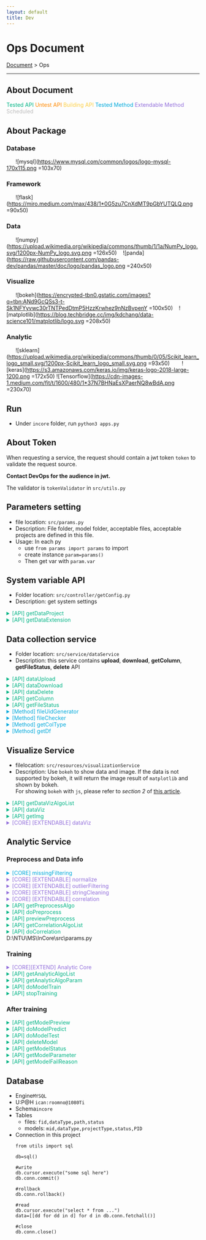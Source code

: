 ```yaml
---
layout: default
title: Dev
---
```


<style type="text/css">
.apiok{
color:#04B486
}
.apitesting{
color:#ff8900
}
.methodok{
color:#01A9DB
}
.extend{
color:#9370DB
}
.building{
color:#FCCF46
}
.scheduled{
color:#BDBDBD
}
</style>


# Ops Document
<div class="alert alert-dark" role="alert">
    <a href="../index.md">Document</a>
     > 
    Ops
</div>

---

## About Document
<font class='apiok'>Tested API</font>
<font class='apitesting'>Untest API</font>
<font class='building'>Building API</font>
<font class='methodok'>Tested Method</font>
<font class='extend'>Extendable Method</font>
<font class='scheduled'>Scheduled</font>

## About Package
 ### Database
 &nbsp;&nbsp;&nbsp;&nbsp;&nbsp;
 ![mysql](https://www.mysql.com/common/logos/logo-mysql-170x115.png =103x70)
 ### Framework
 &nbsp;&nbsp;&nbsp;&nbsp;&nbsp;
 ![flask](https://miro.medium.com/max/438/1*0G5zu7CnXdMT9pGbYUTQLQ.png =90x50)
 ### Data
 &nbsp;&nbsp;&nbsp;&nbsp;&nbsp;
 ![numpy](https://upload.wikimedia.org/wikipedia/commons/thumb/1/1a/NumPy_logo.svg/1200px-NumPy_logo.svg.png =126x50)&nbsp;&nbsp;&nbsp;
 ![panda](https://raw.githubusercontent.com/pandas-dev/pandas/master/doc/logo/pandas_logo.png =240x50)
 ### Visualize
 &nbsp;&nbsp;&nbsp;&nbsp;&nbsp;
 ![bokeh](https://encrypted-tbn0.gstatic.com/images?q=tbn:ANd9GcQSs3-t-Sk1NFYyvwc30rTNTPedDtmP5HzzKrwhez9nNzBvpenY =100x50)&nbsp;&nbsp;&nbsp;
 ![matplotlib](https://blog.techbridge.cc/img/kdchang/data-science101/matplotlib/logo.svg =208x50)
 
 ### Analytic
 &nbsp;&nbsp;&nbsp;&nbsp;&nbsp;
 ![sklearn](https://upload.wikimedia.org/wikipedia/commons/thumb/0/05/Scikit_learn_logo_small.svg/1200px-Scikit_learn_logo_small.svg.png =93x50)&nbsp;&nbsp;&nbsp;&nbsp;&nbsp;&nbsp;&nbsp;
 ![keras](https://s3.amazonaws.com/keras.io/img/keras-logo-2018-large-1200.png =172x50)
 ![Tensorflow](https://cdn-images-1.medium.com/fit/t/1600/480/1*37N7BHNaEsXPaerNQ8wBdA.png =230x70)

## Run
- Under `incore` folder, run `python3 apps.py`

## About Token
When requesting a service, the request should contain a jwt token `token` to validate the request source.

**Contact DevOps for the audience in jwt.**

The validator is `tokenValidator` in `src/utils.py`

## Parameters setting
- file location: `src/params.py`
- Description: File folder, model folder, acceptable files, acceptable projects are defined in this file. 
- Usage: In each py
  - use `from params import params` to import
  - create instance `param=params()`
  - Then get var with `param.var`

## System variable API
- Folder location: `src/controller/getConfig.py`
- Description: get system settings

<details>
<summary class='apiok'>[API] getDataProject</summary>

- Description: Get supported project of one dataType
- ==**Usage**==: `GET http://host/sys/dataproject`

    ```
    {
        "status": Enum("success","error"),
        "msg": "error msg",
        "data": {
            "num": [
                "regression",
                "classification",
                "abnormal",
                "clustering"
            ],
            "cv": [
                "regression",
                "classification"
            ],
            "nlp": [
                "regression",
                "classification"
            ]
        }
    }
    ```
</details>

<details>
<summary class='apiok'>[API] getDataExtension</summary>

- Description: Get supported extension of one dataType
- ==**Usage**==: `GET http://host/sys/dataextension` with param
    ```
    {
        "datatype": Enum("num", "cv", "nlp")
    }
    ```
    
    and get response
    
    ```
    {
        "status": Enum("success", "error")
        "msg": "error msg",
        "data": {
            [
                ".ext1", ".ext2" ....
            ]
        }
    }
    ```
</details>

## Data collection service
- Folder location: `src/service/dataService`
- Description: this service contains **upload**, **download**, **getColumn**, **getFileStatus**, **delete** API


<details>
<summary class='apiok'>[API] dataUpload</summary>

- File location: `src/service/dataService/controller/upload.py`
- Description: This py is a upload API. When uploading a file, the service will check the file type and project type. Then generate a file UID. After that, the service will check the file content with checkers in `src/resources/dataService/fileChecker.py`.
- ==**Usage**==: `POST http://host/data/upload` with a form

    ```
    {
        "file": binaryFile,
        "type": "dataType ( num/cv/nlp)",
        "token": "token_string"
    }
    ```
    and get a response
    ```
    {
        "status": Enum("success", "error"),
        "msg": "error_msg",
        "data":{
            "fileUid": "the_generated_file_uid"
        }
    }
    ```
- Acceptable file types and their rules:
  - **Numerical project**: A `csv` with column name and their values. The values should be numerical data (classifiable text will be supported in v2.0). For example:
    ```
    temp,humidity,quantity
    30.57,43,6
    22.89,99,30
    ```
  - **NLP project**: A `tsv` with column name. For project with label, there should be at least one column  which contains the numerical value. For example:
    ```
    Sentence1	value	value2
    I am happy	1	1
    I am sad	0	0
    ```
    or
    ```
    Sentence1	Sentence2	value
    I am happy	So am I :)	1
    I am happy	I am a student	0
    ```
  - **CV project**: A `zip` file. There should be a (only one) `csv` file in the zip directly, not in a folder. For project with label, here should be at least one column that contains the numerical value. Other columns are the image file path (related path in zip). For example:
    ```
    file.zip
        |--lables.csv
        |--folder_foo
        |    |--imga.jpg
        |    |--imgb.png
        |
        |--folder_bar
        |    |--imgk.JPEG
        |    |--imgl.png
        |--imgt.jpg
    ```
    and the csv is
    ```
    filepath,value
    folder_foo/imga.jpg,1
    folder_foo/imgb.png,1
    folder_bar/imgk.JPEG,0
    folder_bar/imgl.png,0
    imgt.jpg,1
    ```
</details>



<details>
<summary class='apiok'>[API] dataDownload</summary>

- File location: `src/service/dataService/controller/download.py`
- Description: Download file
- ==**Usage**==: `GET http://host/data/download` with a form

    ```
    {
        "fileUid": "file_id"
    }
    ```
    and get a binary response

</details>


<details>
<summary class='apiok'>[API] dataDelete</summary>


- File location: `src/service/dataService/controller/delete.py`
- Description: Delete file
- ==**Usage**==: `POST http://host/data/delete` with a form

    ```
    {
        "fileUid": "file_id",
        "token": "token_string"
    }
    ```
    get a json
    ```
    {
        "status": Enum("success", "error"),
        "msg": "error_msg",
        "data":{}
    }
    ```
</details>



<details>
<summary class='apiok'>[API] getColumn</summary>

- File location: `src/service/dataService/controller/getColumn.py`
- Description: Get column names and types
- ==**Usage**==: `POST http://host/data/getcol` with a form

    ```
    {
        "fileUid": "file_id",
        "token": "token_string"
    }
    ```
    get a json
    ```
    {
        "status": Enum("success", "error"),
        "msg": "error_msg",
        "data":{
            "cols":[
                {
                    "name": "col1_name",
                    "type": Enum("int", "float", "path", "string"),
                    "classifiable": Enum(1,0)
                }
            ]
        }
    }
    ```
</details>

<details>
<summary class='apiok'>[API] getFileStatus</summary>

- File location: `src/service/dataService/controller/getFileStatus.py`
- Description: Get file (batch) status 
- ==**Usage**==: `POST http://host/data/getstatus` with a form

    ```
    {
        "fileUid":(a json list string) "["file_id1", "file_id2"]",
        "token": "token_string"
    }
    ```
    get a json
    ```
    {
        "status": Enum("success", "error"),
        "msg": "error_msg",
        "data":{
            "status":[Enum(0, 1), Enum(0, 1)]
        }
    }
    ```
    0 for not in-use, 1 for in-use
</details>



<details>
<summary class='methodok'>[Method] fileUidGenerator</summary>

- File location: `src/service/dataService/utils.py`
- Description: Generate unique file id
- Usage: 

    ```python
    from service.dataService.utils import fileUidGenerator
    uid=fileUidGenerator().uid
    ```

</details>

<details>
<summary class='methodok'>[Method] fileChecker</summary>

- File location: `src/service/dataService/utils.py`
- Description: Validate file content
- Usage: 

    ```python
    from service.dataService.utils import fileChecker
    fileCheck=fileChecker(savedPath,dataType).check()
    ```
</details>

<details>
<summary class='methodok'>[Method] getColType</summary>

- File location: `src/service/dataService/utils.py`
- Description: Get column names and type
- Usage: 

    ```python
    from service.dataService.utils import getColType
    coltype=getColType(savedPath,dataType).check()
    ```
    This is how `coltype` looks like:
    ```
    [
        {
            'name':col1_name,
            'type':col1_type Enum("int", "float", "string", "path"),
            'classifiable': Enum(1, 0)
        },
        {
            'name':col2_name,
            'type':col1_type Enum("int", "float", "string", "path"),
            'classifiable': Enum(1, 0)
        }...
    ]

    ```
</details>

<details>
<summary class='methodok'>[Method] getDf</summary>

- File location: `src/service/dataService/utils.py`
- Description: Get column names and type
- Usage: 

    ```python
    from service.dataService.utils import getColType
    data=getDf(savedPath,dataType).get()['data']
    ```
    
    Data is a dataframe.
</details>

## Visualize Service
- filelocation: `src/resources/visualizationService`
- Description: Use `bokeh` to show data and image. If the data is not supported by bokeh, it will return the image result of `matplotlib` and shown by bokeh.<br>For showing `bokeh` with `js`, please refer to _section 2_ of [this article](https://blog.csdn.net/cooldiok/article/details/85273652?fbclid=IwAR1fdXZ9k5FdqXq82sEWd3Lexe1vmiPr1ZDMad2Qvvv9xAakJWwozIWeRZo).

<details>
<summary class='apiok'> [API] getDataVizAlgoList</summary>

- File location: `src/service/visualizeService/controller/dataviz.py`
- Description: get data visualize algorithm
- ==**Usage**==: `GET http://host/viz/data/getalgo`

    get a json

    ```
    {
            "status": Enum("success", "error"),
            "msg": "error_msg",
            "data":{
                {
                    "algos":[
                        {
                            "friendlyname":"algoname1",
                            "lib":"used lib",
                            "algoname":"algo1",
                            "data":{
                                "x":"float", -> need a x col and must be float or int
                                "y":"string", -> need a y col and must be string
                                "value":"none" -> not needed
                            },
                            "description":"2D line plot" -> algo description
                        },
                        {
                            "friendlyname":"algoname2",
                            "lib":"used lib",
                            "algoname":"algo2",
                            "data":{
                                "x":"int", -> need a x col and must be int
                                "y":"path", -> need a y col and must be path
                                "value":"float" -> need a value col and must be float
                            },
                            "description":"2D scatter plot" -> algo description
                        }
                    ]
                }
            }
    }
    ```
</details>


<details>
<summary class='apiok'> [API] dataViz</summary>

- File location: `src/service/visualizeService/controller/dataViz.py`
- Description: Visualizing data
- ==**Usage**==: `POST http://host/viz/data/do` with param

    ```
    {
        "fileUid": "fileID",
        "algoname": "algoname",
        "datacol": (a json string) "{
            "x":"col_name1",
            "y":"col_name2",
            "value":"col_name3"
        }" 
        "token": "token_string"
    }
    ```
    
    and get a response
    
    ```
    {
        "status": Enum("success", "error"),
        "msg": "error_msg",
        "data":{
            "div": "div of bokeh",
            "script": "script of bokeh"
        }
    }
    ```
</details>

<details>
<summary class='apiok'> [API] getImg</summary>

- File location: `src/service/visualizeService/controller/getImg.py`
- Description: Get binary img
- ==**Usage**==: `GET http://host/viz/getimg` with param

    ```
    uid='imguid'
    action='get'/'download'
    ```
</details>

<details>
<summary class='extend'> [CORE] [EXTENDABLE] dataViz</summary>

- BaseClass File location: `src/service/visualizeService/core/dataViz.py`
</details>

## Analytic Service

### Preprocess and Data info

<details>
<summary class='methodok'> [CORE] missingFiltering</summary>

- File location: `src/service/analuticService/core/preprocess/missingFiltering.py`
- Discription: Filt missing value of number, string and path.
- ==**Usage**==: 
    - `filtCols` get a filted data
    
        Args: 
        - data: A 2D array of data
        - coltype: colType Enum("int", "float", "string", "path")
        - doList: filt the column or not
        - pathBase: the base folder of CV file. (OPTIONAL)
        ``` 
        filted_data=missingFitering().filtCols(
            [[dataCol1],[dataCol2]..],
            ["dataColType1","dataColType1"],
            [True,False],
            path_of_file (cv folder)
        )
        ```

        get a 2D array of filted data
    - `getRetainIndex` get which row to be retained
    
        Args:
        - data: A 2D array of data to check missing value
        - coltype: their colType
        - pathBase: the base folder of CV file. (OPTIONAL)
        ```
        retainIndex=missingFiltering().getRetainIndex(
            [[dataCol1],[dataCol2]..],
            ["dataColType1","dataColType1"],
            path_of_file (cv folder)
        )
        ```
        
        get a 1D np array of retain or not
</details>

<details>
<summary class='extend'> [CORE] [EXTENDABLE] normalize</summary>

- File location: `src/service/analuticService/core/preprocess/normalize.py`
- Discription: Normalize the column
- ==**Usage**==: 
    
    Call imeplemented algo class, `do` to normalize
    
    Args: 
    - data: A 1D array of data
    
    ``` 
    data=normalizeAlgo(data).do()
    ```

    get a 1D array of normalized data
</details>

<details>
<summary class='extend'> [CORE] [EXTENDABLE] outlierFiltering</summary>


- File location: `src/service/analuticService/core/preprocess/outlierFiltering.py`
- Discription: Filt outlier
- ==**Usage**==: 
    
    Call imeplemented algo class, `getRetainIndex` get which row to be retained
    
    Args:
    - data: A 1D array of data to check missing value
    ```
    retainIndex=outlierFilteringAlgo(data,algoName).getRetainIndex()
    ```
    get a 1D np array of retain or not
</details>


<details>
<summary class='extend'> [CORE] [EXTENDABLE] stringCleaning</summary>

- File location: `src/service/analuticService/core/preprocess/stringCleaning.py`
- Discription: Clean string
- ==**Usage**==: 

    Call imeplemented algo class, `do` to get a clean string
    
    Args:
    - data: A string
    ```
    cleanedString=stringCleaningAlgo(data,algoName).do()
    ```
    get a 1D np array of retain or not
</details>


<details>
<summary class='extend'> [CORE] [EXTENDABLE] correlation</summary>

- File location: `src/service/analuticService/core/correlation.py`
- Discription: Clean string
- ==**Usage**==: 

    Call imeplemented algo class, `do` to get a clean string
    
    Args:
    - fileUid
    ```
    result=correlationAlgo(fileUid).do()
    ```
    get a correlation dataframe and its bokeh div and script
    ```
    {
        "div": "bokeh div",
        "script": "bokeh script",
        "dataframe": dataframe
    }
    ```
</details>



<details>
<summary class='apiok'> [API] getPreprocessAlgo</summary>

- File location: `src/service/analyticService/controller/preprocess.py`
- Description: get preprocess algorithm list
- ==**Usage**==: `GET http://host/preprocess/getalgo`

    get a json
    ```
    {
        "status": Enum("success", "error"),
        "msg": "error msg",
        "data": {
            "normalize": [
                {
                    "friendlyname": "Min-Max to 0~1",
                    "algoname": "minmax01"
                }
            ],
            "outlierFiltering": [
                {
                    "friendlyname": "1st standard deviation ",
                    "algoname": "std1"
                },
                {
                    "friendlyname": "2nd standard deviation ",
                    "algoname": "std2"
                },
                {
                    "friendlyname": "3rd standard deviation ",
                    "algoname": "std3"
                }
            ],
            "stringCleaning": [
                {
                    "friendlyname": "remove punctuation",
                    "algoname": "punctuation"
                }
            ]
        }
    }
    ```
</details>


<details>
<summary class='apiok'> [API] doPreprocess</summary>


- File location: `src/service/analyticService/controller/preprocess.py`
- Description: preprocess a file and save it to another file
- ==**Usage**==: `POST http://host/preprocess/do` with param

    ```
    {
        "fileUid": "fileID",
        "action": (a json string) "[
            {
                "col":"colname1",
                "missingFiltering": "0", -> no needed
                "outliterFiltering": "0", -> no needed
                "normalize": "0", -> no needed
                "stringCleaning": ["0"] -> no needed
            },
            {
                "col":"colname2",
                "missingFiltering": "1",  -> filt missing value
                "outliterFiltering": "algoname", -> use algoname to filt outlier
                "normalize": "algoname", -> normalize using algoname
                "stringCleaning": ["0"] -> a numerical column, no needed
            },
            {
                "col":"colname3",
                "missingFiltering": "1",
                "outliterFiltering": "0", -> string column, no needed
                "normalize": "0", -> string column, no needed
                "stringCleaning": ["algoname1","algoname2"] -> use algo1 and algo2 to clean the string
            }
        ]",
        "token": "token"
    }
    ```
    
    and get a response
    
    ```
    {
        "status": Enum("success", "error"),
        "msg": "error_msg",
        "data":{
            "fileUid": "uid of file after preprocessing"
        }
    }
    ```

</details>

<details>
<summary class="apiok"> [API] previewPreprocess</summary>

- File location: `src/service/analyticService/controller/preprocess.py`
- Description: Preview the result of preprocessed ==numerical== column (classifiable text will be supported in v2.0)
- ==**Usage**==: `POST http://host/preprocess/preview` with param

    ```
    {
        "fileUid": "fileID",
        "action": (a json string) "[
            {
                "col":"colname1",
                "missingFiltering": "0",
                "outliterFiltering": "0",
                "normalize": "minmax01",
                "stringCleaning": ["0"]
            }
        ]",
        "token": "token_string"
    }
    ```
    
    and get a response
    
    1. if figure is plotted:
    ```
    {
        "status": "success" or "error",
        "msg": "error_msg",
        "data":{
            "msg":"preprocess result message",
            "beforeComp":{
                "div":"the bokeh div of before",
                "script":"the bokeh script of before"
            },
            "afterComp":{
                "div":"the bokeh div of after",
                "script":"the bokeh script of after"
            },
            
        }
    }
    ```
    
    2. if no figure is plotted:
    ```
    {
        "status": "success" or "error",
        "msg": "error_msg",
        "data":{
            "msg":"preprocess result message",
            "beforeComp":"None",
            "afterComp":"None"
            
        }
    }
    ```

</details>

<details>
<summary class="apiok"> [API] getCorrelationAlgoList</summary>

- File location: `src/service/analyticService/controller/correlation.py`
- Description: get data correlation algorithm
- ==**Usage**==: `GET http://host/correlation/getalgo`

    get a json
    ```
    {
        "status": "success",
        "msg": "",
        "data": [
            {
                "friendlyname": "Pearson Correlation",
                "algoname": "pearson"
            }
        ]
    }
    ```
</details>

<details>
<summary class="apiok"> [API] doCorrelation</summary>

- File location: `src/service/analyticService/controller/correlation.py`
- Description: get correlation of a data (ONLY FOR **NUM** PROJECT)
- ==**Usage**==: `POST http://host/correlation/do` with param

    ```
    {
        "token": "token"
        "fileUid": "fileID",
        "algoname": "the algo name from getCorrelationAlgo response"
    }
    ```
    
    and get a response
    
    ```
    {
        "status": "success" or "error",
        "msg": "error_msg",
        "data":{
            "div": "bokeh div",
            "script": "bokeh script"
        }
    }
    ```
</details>
D:\NTU\MS\InCore\src\params.py

### Training

<details>
<summary class='extend'> [CORE][EXTEND] Analytic Core</summary>

```graphviz
digraph hierarchy {

                //nodesep=1.0 // increases the separation between nodes
                
                node [color=Red,fontname=Courier,shape=box] //All nodes will this shape and colour
                edge [color=Blue, style=dashed] //All the lines look like this

                analyticBase->{regressionBase classificationBase abnormalBase clusteringBase}
                regressionBase->{regAlgo1 regAlgo2 regAlgoN}
                classificationBase->{claAlgo1 claAlgo2 claAlgoN}
                abnormalBase->{abnAlgo1 abnAlgo2 abnAlgoN}
                clusteringBase->{cluAlgo1 cluAlgo2 cluAlgoN}
                
}
```

- All classes are child classes of `analyticBase`
- Four child PROJECT classes `regressionBase`, `classificationBase`, `abnormalBase`, `clusteringBase` are designed to adapt each kind of training purpose
- To train:
    ```python=1
    alg=algo(algoInfo,fileID,'train') # algoInfo is defined in doModelTrain
    modelID=algo.train()
    ```
- To predict:
    ```python=1
    alg=algo(algoInfo,fileID,'predict',modelID)
    alg.predictAlgo()
    processedFileID,predictedFileID=alg.predict()
    ```
- To test:
    ```python=1
    alg=algo(algoInfo,fileID,'test',modelID)
    alg.predictAlgo()
    result=alg.test()
    '''
    result={
        "text": "The testing result",
        "fig":{
            "fig1Name":{
                "div": "bokeh div",
                "script": "bokeh script"
            },
            "fig1Name":{
                "div": "bokeh div",
                "script": "bokeh script"
            }
        }
    }
    '''
    ```
- To develop a new PROJECT class, implement:
    - **Test**: Generate testing result (loss, accuracy....) as text by `self.outputData` and `self.result`. Save the string to `self.txtRes`
    - **projectVisualize**: Generate visualization of model and result by `self.outputData`, `self.result`, `self.model`. The bokeh figures should be saved to `self.vizRes` as 
        ```
        {
            "fig1Name":{
                "div": "bokeh div",
                "script": "bokeh script"
            },
            "fig2Name":{
                "div": "bokeh div",
                "script": "bokeh script"
            }
        }
        ```
    
</details>

<details>
<summary class="apiok"> [API] getAnalyticAlgoList</summary>

- File location: `src/service/analyticService/controller/analytic.py`
- Description: get analytic algorithm list
- ==**Usage**==: `GET http://host/analytic/getalgo` with param

    ```
    {
        "dataType": "cv",
        "projectType": "classification"
    }
    ```

    get a response

    ```
    {
        "status": "status",
        "msg": "error msg",
        "data": ["algo1","algo2"]
    }
    ```

</details>

<details>
<summary class="apiok"> [API] getAnalyticAlgoParam</summary>


- File location: `src/service/analyticService/controller/analytic.py`
- Description: get parameter of an analytic algorithm
- ==**Usage**==: `GET http://host/analytic/getparam` with param

    ```
    {
        "dataType":"num",
        "projectType":"regression",
        "algoName": "algonameYouWantToKnow"
    }
    ```

    get a response

    ```
    {
        "status": "status",
        "msg": "error msg",
        "data": {
            "dataType": "num",
            "projectType":"regression",
            "algoName": "algonameYouWantToKnow",
            "description": "the description"
            "lib":"sklearn" / "keras",
            "param":[
                {
                    "name": "param1Name",
                    "description": "param1 Description",
                    "type": "int",
                    "upperBound": upperBound,
                    "lowerBound": lowerBound,
                    "default":20
                },
                {
                    "name": "param2Name",
                    "description": "param2 Description",
                    "type": "float",
                    "upperBound": upperBound,
                    "lowerBound": lowerBound,
                    "default":23.2
                },
                {
                    "name": "param3Name",
                    "description": "param3 Description",
                    "type": "bool",
                    "default":1
                },
                {
                    "name": "param4Name",
                    "description": "param4 Description",
                    "type": "enum",
                    "list": ["option1","option2","option3"],
                    "default":"option2"
                },
                {
                    "name": "param5Name",
                    "description": "param5 Description",
                    "type": "string",
                    "default":"default string
                    "
                }
            ],

            "input":[
                {
                    "name": "input1Name",
                    "description": "input1 description",
                    "type": "float",
                    "amount": "multiple",
                    "required": 
                },
                {
                    "name": "input2Name",
                    "description": "input2 description",
                    "type": "classifiable",
                    "amount": "single"
                },
                {
                    "name": "input3Name",
                    "description": "input3 description",
                    "type": "string",
                    "amount": "single"
                },
                {
                    "name": "input4Name",
                    "description": "input4 description",
                    "type": "path",
                    "amount": "single"
                }
            ],

            "output":[
                {
                    "name": "output1Name",
                    "description": "output1 description",
                    "type": "float"
                },
                {
                    "name": "output2Name",
                    "description": "output2 description",
                    "type": "classifiable"
                },
                {
                    "name": "output3Name",
                    "description": "output3 description",
                    "type": "string"
                },
                {
                    "name": "output4Name",
                    "description": "output4 description",
                    "type": "path"
                }
            ] # For unsupervised project, its a empty list
        }
    }
    ```
</details>

<details>
<summary class="apiok"> [API] doModelTrain</summary>

- File location: `src/service/analyticService/controller/analytic.py`
- Description: perform a model training
- ==**Usage**==: `POST http://host/analytic/train` with param (algoInfo in core)
    ```
    {   
        "token": "token",
        "fileUid": "file id",
        "dataType": "num",
        "projectType": "classification",
        "algoName": "the algoname from getAlgoList",
        "param": (A json string) "{
            "param1Name" : 0.87,      # float example
            "param2Name" : 30,        # int example
            "param3Name" : 0,       # bool example
            "param4Name" : "option1", # enum example
            "param5Name" : "string"   # string example
        }",
        
        "input": (A json string) "{
            "input1Name" : ["col1","col2"], # multiple input example
            "input2Name" : ["col3"],         # single input example
        }",
        
        "output": (A json string. Pass "{}" for unsupervised project) "{
            "output1Name" : "col4",
            "output2Name" :  "col5"
        }"
    }
    ```
    and get a response
    ```
    {
        "status": "success"/"error",
        "msg": "error msg",
        "data": {
            "modelUid": "modelUid"
        }
    }
    ```
</details>

<details>
<summary class="apiok"> [API] stopTraining </summary>

- File location: `src/service/analyticService/controller/analytic.py`
- Description: stop a model training
- ==**Usage**==: `DELETE http://host/analytic/stop` with form

    ```
    {
        "token": "token",
        "modelUid": "modelUid"
    }
    ```
    and get a response
    ```
    {
        "status": "success" / "error",
        "msg": "error msg",
        "data": {}
    }
    ```

</details>

### After training

<details>
<summary class="apiok"> [API] getModelPreview</summary>

- File location: `src/service/analyticService/controller/analytic.py`
- Description: get the preview of model
- ==**Usage**==: `GET http://host/analytic/preview` with form

    ```
    {
        "token": "token",
        "modelUid": "modelUid"
    }
    ```
    and get a response
    ```
    {
        "status": "success" / "error",
        "msg": "error msg",
        "data": {
            "text": "the preview text",
            "fig": {
                "fig1Name":{
                    "div": "fig1 div",
                    "script": "fig1 script"
                }
            }
        }
    }
    ```
</details>

<details>
<summary class="apiok"> [API] doModelPredict</summary>

- File location: `src/service/analyticService/controller/analytic.py`
- Description: perform tprediction on a model using another file
- ==**Usage**==: `POST http://host/analytic/predict` with form

    ```
    {
        "token": "token",
        "modelUid": "modelUid",
        "fileUid": "fileUid",
        "preprocess": Enum(1, 0)
    }
    ```
    and get a response
    ```
    {
        "status": "success" / "error",
        "msg": "error msg",
        "data": {
            "preprocessedFileUid": "preprocessedFid", ("None" for no preprocess) 
            "predictedFileUid": "predictedFid"
        }
    }
    ```
</details>

<details>
<summary class="apiok"> [API] doModelTest</summary>

- File location: `src/service/analyticService/controller/analytic.py`
- Description: perform test on a model using another file
- ==**Usage**==: `POST http://host/analytic/test` with form

    ```
    {
        "token": "token",
        "modelUid": "modelUid",
        "fileUid": "fileUid",
        "label": "label of abnormal detection testing"
    }
    ```
    and get a response
    ```
    {
        "status": "success" / "error",
        "msg": "error msg",
        "data": {
            "text": "the test result text",
            "fig": {
                "fig1":{
                    "div": "fig1 div",
                    "script": "fig1 script"
                }
            }
        }
    }
    ```
</details>

<details>
<summary class="apiok"> [API] deleteModel</summary>

- File location: `src/service/analyticService/controller/analytic.py`
- Description: delete model
- ==**Usage**==: `POST http://host/analytic/delete` with form

    ```
    {
        "token": "token",
        "modelUid": "modelUid"
    }
    ```
    and get a response
    ```
    {
        "status": "success" / "error",
        "msg": "error msg",
        "data": {}
    }
    ```
</details>

<details>
<summary class="apiok"> [API] getModelStatus</summary>

- File location: `src/service/analyticService/controller/analytic.py`
- Description: get the status of a model
- ==**Usage**==: `GET http://host/analytic/get/status` with form

    ```
    {
        "token": "token",
        "modelUid": "modelUid"
    }
    ```
    and get a response
    ```
    {
        "status": Enum("success", "error"),
        "msg": "error msg",
        "data": Enum("success", "train", "fail")
    }
    ```
</details>

<details>
<summary class="apiok"> [API] getModelParameter</summary>

- File location: `src/service/analyticService/controller/analytic.py`
- Description: get the parameter (called algoInfo in code) of a model
- ==**Usage**==: `GET http://host/analytic/get/param` with form
    ```
    {
        "token": "token",
        "modelUid": "modelUid"
    }
    ```
    and get a response
    ```
    {   
        "dataType": "num",
        "projectType": "classification",
        "algoName": "the algoname from getAlgoList",
        "param": (A json string) "{
            "paramName1" : 0.87,      # float example
            "paramName2" : 30,        # int example
            "paramName3" : 0,       # bool example
            "paramName4" : "option1", # enum example
            "paramName5" : "string"   # string example
        }",
        
        "input": (A json string) "{
            "input1" : ["col1","col2"], # multiple input example
            "input2" : ["col3"],         # single input example
        }",
        
        "output": (A json string. Pass "{}" for unsupervised project) "{
            "output1" : "col4",
            "output2" :  "col5"
        }"
    }
    ```
</details>

<details>
<summary class="apiok"> [API] getModelFailReason</summary>

- File location: `src/service/analyticService/controller/analytic.py`
- Description: get the fail reason of a model
- ==**Usage**==: `GET http://host/analytic/get/fail` with form

    ```
    {
        "token": "token",
        "modelUid": "modelUid"
    }
    ```
    and get a response
    ```
    {
        "status": "success" / "error",
        "msg": "error msg",
        "data": "the reason"
    }
    ```
</details>




## Database
- Engine`MYSQL`
- U:P@H `ican:roomno@1080Ti`
- Schema`incore`
- Tables
    - files: 
    `fid,dataType,path,status`
    - models: 
    `mid,dataType,projectType,status,PID`
- Connection in this project
    ```python=
    from utils import sql

    db=sql()
    
    #write
    db.cursor.execute("some sql here")
    db.conn.commit()

    #rollback
    db.conn.rollback()

    #read
    db.cursor.execute("select * from ...")
    data=[[dd for dd in d] for d in db.conn.fetchall()]
    
    #close
    db.conn.close()
    ```

